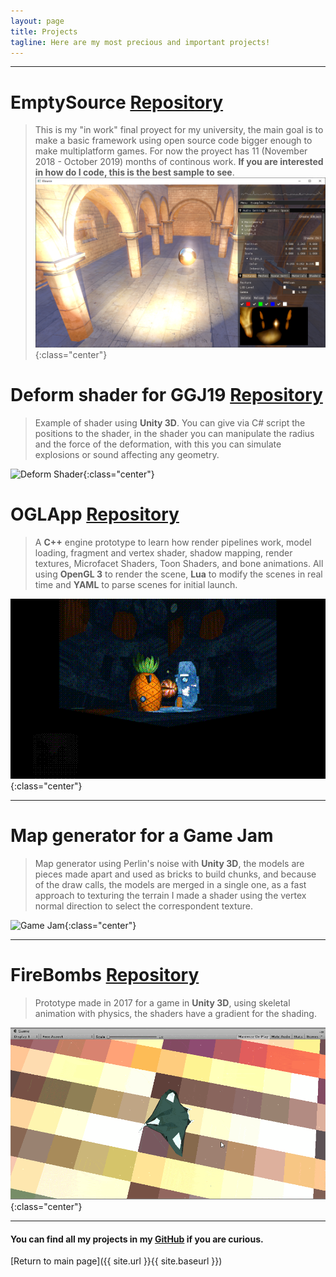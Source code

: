 ```yaml
---
layout: page
title: Projects
tagline: Here are my most precious and important projects!
---
```


---
# EmptySource <a href="https://github.com/Consalv0/EmptySource" class="btn right"> Repository </a>

> This is my "in work" final proyect for my university, the main goal is to make a basic framework using open source code bigger enough to make multiplatform games. For now the proyect has 11 (November 2018 - October 2019) months of continous work. **If you are interested in how do I code, this is the best sample to see**.
![OGLApp Main](/Sandbox_GWrHEHC9bN.png){:class="center"}

# Deform shader for GGJ19 <a href="https://github.com/Indiees/superparty/tree/gonzalo" class="btn right"> Repository </a>

> Example of shader using **Unity 3D**. You can give via C# script the positions to the shader, in the shader you can manipulate the radius and the force of the deformation, with this you can simulate explosions or sound affecting any geometry.

![Deform Shader](/DeformShader-O3.gif){:class="center"}

# OGLApp <a href="https://github.com/Consalv0/OGLApp" class="btn right"> Repository </a>

> A **C++** engine prototype to learn how render pipelines work, model loading, fragment and vertex shader, shadow mapping, render textures, Microfacet Shaders, Toon Shaders, and bone animations. All using **OpenGL 3** to render the scene, **Lua** to modify the scenes in real time and **YAML** to parse scenes for initial launch.

![OGLApp Main](/OGLApp-Main.gif){:class="center"}
<!-- <iframe src="http://www.youtube.com/embed/WO82PoAczTc" frameborder="0" class="center"> </iframe> -->

---

# Map generator for a Game Jam

> Map generator using Perlin's noise with **Unity 3D**, the models are pieces made apart and used as bricks to build chunks, and because of the draw calls, the models are merged in a single one, as a fast approach to texturing the terrain I made a shader using the vertex normal direction to select the correspondent texture.

![Game Jam](/PGJPrueba1-O3.gif){:class="center"}

---

# FireBombs <a href="https://github.com/Consalv0/FireBombs" class="btn right"> Repository </a>

> Prototype made in 2017 for a game in **Unity 3D**, using skeletal animation with physics, the shaders have a gradient for the shading.

![OGLApp Main](/Raygame.gif){:class="center"}

---

#### You can find all my projects in my [GitHub](https://github.com/Consalv0) if you are curious.

[Return to main page]({{ site.url }}{{ site.baseurl }})
